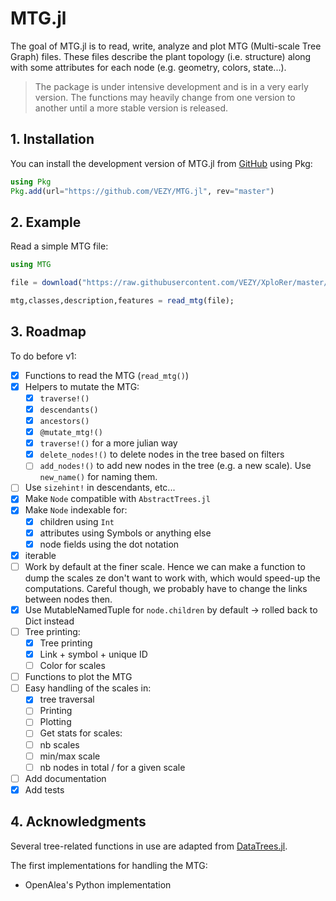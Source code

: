 # MTG.jl

The goal of MTG.jl is to read, write, analyze and plot MTG (Multi-scale Tree Graph) files. These files describe the plant topology (i.e. structure) along with some attributes for each node (e.g. geometry, colors, state...).

> The package is under intensive development and is in a very early version. The functions may heavily change from one version to another until a more stable version is released.

## 1. Installation

You can install the development version of MTG.jl from [GitHub](https://github.com/) using Pkg:

```julia
using Pkg
Pkg.add(url="https://github.com/VEZY/MTG.jl", rev="master")
```

## 2. Example

Read a simple MTG file:

```julia
using MTG

file = download("https://raw.githubusercontent.com/VEZY/XploRer/master/inst/extdata/simple_plant.mtg");

mtg,classes,description,features = read_mtg(file);
```

## 3. Roadmap

To do before v1:

- [x] Functions to read the MTG (`read_mtg()`)
- [x] Helpers to mutate the MTG:
  - [x] `traverse!()`
  - [x] `descendants()`
  - [x] `ancestors()`
  - [x] `@mutate_mtg!()`
  - [x] `traverse!()` for a more julian way
  - [x] `delete_nodes!()` to delete nodes in the tree based on filters
  - [ ] `add_nodes!()` to add new nodes in the tree (e.g. a new scale). Use `new_name()` for naming them.
- [ ] Use `sizehint!` in descendants, etc...
- [x] Make `Node` compatible with `AbstractTrees.jl`
- [x] Make `Node` indexable for:
  - [x] children using `Int`
  - [x] attributes using Symbols or anything else
  - [x] node fields using the dot notation
- [x] iterable
- [ ] Work by default at the finer scale. Hence we can make a function to dump the scales ze don't want to work with, which would speed-up the computations. Careful though, we probably have to change the links between nodes then.
- [x] Use MutableNamedTuple for `node.children` by default -> rolled back to Dict instead
- [ ] Tree printing:
  - [x] Tree printing
  - [x] Link + symbol + unique ID
  - [ ] Color for scales
- [ ] Functions to plot the MTG
- [ ] Easy handling of the scales in:
  - [x]  tree traversal
  - [ ]  Printing
  - [ ]  Plotting
  - [ ]  Get stats for scales:
    - [ ]  nb scales
    - [ ]  min/max scale
    - [ ]  nb nodes in total / for a given scale
- [ ] Add documentation
- [x] Add tests

## 4. Acknowledgments

Several tree-related functions in use are adapted from [DataTrees.jl](https://github.com/vh-d/DataTrees.jl/).

The first implementations for handling the MTG:

- OpenAlea's Python implementation
